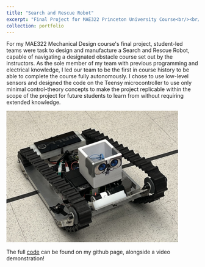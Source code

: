 ```yaml
---
title: "Search and Rescue Robot"
excerpt: "Final Project for MAE322 Princeton University Course<br/><br/><img src='/images/SaRR_WallE.jpg' width='600'>"
collection: portfolio
---
```


For my MAE322 Mechanical Design course's final project, student-led teams were task to design and manufacture a Search and Rescue Robot, capable of navigating a designated obstacle course set out by the instructors. As the sole member of my team with previous programming and electrical knowledge, I led our team to be the first in course history to be able to complete the course fully autonomously. I chose to use low-level sensors and designed the code on the Teensy microcontroller to use only minimal control-theory concepts to make the project replicable within the scope of the project for future students to learn from without requiring extended knowledge.

<img src='/images/SaRR_WallE.jpg' width='450'>

The full [code](https://github.com/jt7347/SaRR_Fryday) can be found on my github page, alongside a video demonstration!



